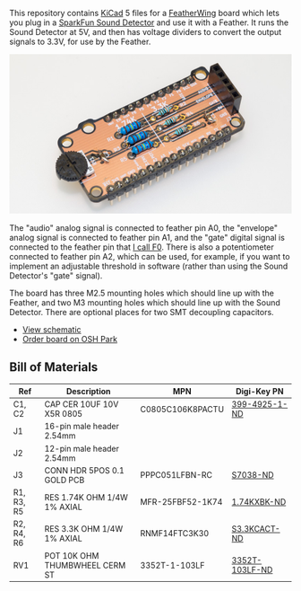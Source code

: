 This repository contains [KiCad][1] 5 files for a [FeatherWing][2]
board which lets you plug in a [SparkFun Sound Detector][3] and use it
with a Feather.  It runs the Sound Detector at 5V, and then has
voltage dividers to convert the output signals to 3.3V, for use by the
Feather.

![Sound Detector FeatherWing](SoundDetectorWing.jpg)

The "audio" analog signal is connected to feather pin A0, the
"envelope" analog signal is connected to feather pin A1, and the
"gate" digital signal is connected to the feather pin that
[I call F0][4].  There is also a potentiometer connected to feather
pin A2, which can be used, for example, if you want to implement an
adjustable threshold in software (rather than using the Sound
Detector's "gate" signal).

The board has three M2.5 mounting holes which should line up with the
Feather, and two M3 mounting holes which should line up with the Sound
Detector. There are optional places for two SMT decoupling capacitors.

* [View schematic](SoundDetectorWing.pdf)
* [Order board on OSH Park][5]

## Bill of Materials

| Ref        | Description                      | MPN              | Digi-Key PN              |
| ---------- | -------------------------------- | ---------------- | ------------------------ |
| C1, C2     | CAP CER 10UF 10V X5R 0805        | C0805C106K8PACTU | [399-4925-1-ND][C1]      |
| J1         | 16-pin male header 2.54mm        |                  |                          |
| J2         | 12-pin male header 2.54mm        |                  |                          |
| J3         | CONN HDR 5POS 0.1 GOLD PCB       | PPPC051LFBN-RC   | [S7038-ND][J3]           |
| R1, R3, R5 | RES 1.74K OHM 1/4W 1% AXIAL      | MFR-25FBF52-1K74 | [1.74KXBK-ND][R1]        |
| R2, R4, R6 | RES 3.3K OHM 1/4W 1% AXIAL       | RNMF14FTC3K30    | [S3.3KCACT-ND][R2]       |
| RV1        | POT 10K OHM THUMBWHEEL CERM ST   | 3352T-1-103LF    | [3352T-103LF-ND][RV1]    |

[C1]: https://www.digikey.com/products/en?keywords=399-4925-1-ND
[J3]: https://www.digikey.com/products/en?keywords=S7038-ND
[R1]: https://www.digikey.com/products/en?keywords=1.74KXBK-ND
[R2]: https://www.digikey.com/products/en?keywords=S3.3KCACT-ND
[RV1]: https://www.digikey.com/products/en?keywords=3352T-103LF-ND

[1]: http://kicad-pcb.org/
[2]: https://learn.adafruit.com/adafruit-feather/feather-specification
[3]: https://www.sparkfun.com/products/12642
[4]: https://funwithsoftware.org/posts/2018-08-31-feather-ascii-art-pinout.html
[5]: https://oshpark.com/shared_projects/fDlbdMGa
